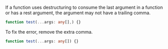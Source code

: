 If a function uses destructuring to consume the last argument in a function or has a rest argument, the argument may not have a trailing comma.

```ts
function test(...args: any[],) {}
```

To fix the error, remove the extra comma.
```ts
function test(...args: any[]) {}
```
